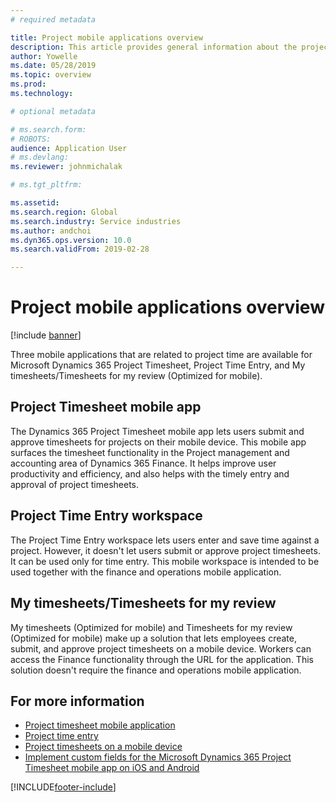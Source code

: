 ```yaml
---
# required metadata

title: Project mobile applications overview 
description: This article provides general information about the project time-related applications for Microsoft Dynamics 365 Project Timesheet, Project Time Entry, and My timesheets/Timesheets that are available on a mobile device.
author: Yowelle
ms.date: 05/28/2019
ms.topic: overview
ms.prod: 
ms.technology: 

# optional metadata

# ms.search.form: 
# ROBOTS: 
audience: Application User
# ms.devlang: 
ms.reviewer: johnmichalak

# ms.tgt_pltfrm: 

ms.assetid: 
ms.search.region: Global
ms.search.industry: Service industries
ms.author: andchoi
ms.dyn365.ops.version: 10.0
ms.search.validFrom: 2019-02-28

---
```


# Project mobile applications overview

[!include [banner](../includes/banner.md)]

Three mobile applications that are related to project time are available for Microsoft Dynamics 365 Project Timesheet, Project Time Entry, and My timesheets/Timesheets for my review (Optimized for mobile).

## Project Timesheet mobile app

The Dynamics 365 Project Timesheet mobile app lets users submit and approve timesheets for projects on their mobile device. This mobile app surfaces the timesheet functionality in the Project management and accounting area of Dynamics 365 Finance. It helps improve user productivity and efficiency, and also helps with the timely entry and approval of project timesheets.

## Project Time Entry workspace

The Project Time Entry workspace lets users enter and save time against a project. However, it doesn't let users submit or approve project timesheets. It can be used only for time entry. This mobile workspace is intended to be used together with the finance and operations mobile application.

## My timesheets/Timesheets for my review

My timesheets (Optimized for mobile) and Timesheets for my review (Optimized for mobile) make up a solution that lets employees create, submit, and approve project timesheets on a mobile device. Workers can access the Finance functionality through the URL for the application. This solution doesn't require the finance and operations mobile application.

## For more information

- [Project timesheet mobile application](project-timesheet.md)
- [Project time entry](project-time-entry-mobile-workspace.md)
- [Project timesheets on a mobile device](Mobile-timesheets.md)
- [Implement custom fields for the Microsoft Dynamics 365 Project Timesheet mobile app on iOS and Android](custom-fields-mobile.md)

[!INCLUDE[footer-include](../includes/footer-banner.md)]
